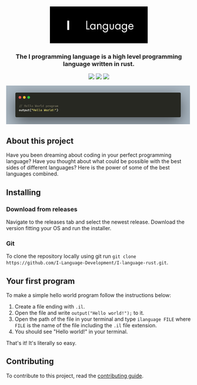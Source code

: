 <p align="center">
    <img src="https://github.com/I-Language-Development/I-language-rust/blob/main/.github/logo-with-text.png" height="100px">
</p>
<h3 align="center">
    The I programming language is a high level programming language written in rust.
</h3>
<p align="center">
    <img src="https://www.codefactor.io/repository/github/i-language-development/i-language-rust/badge">
    <img src="https://github.com/I-Language-Development/I-language/actions/workflows/megalinter.yml/badge.svg">
    <img src="https://img.shields.io/badge/pre--commit-enabled-brightgreen?logo=pre-commit">
</p>

<img src="https://github.com/I-Language-Development/I-language-rust/blob/main/.github/example-syntax.png?raw=true" width="500px"/>

## About this project
Have you been dreaming about coding in your perfect programming language?
Have you thought about what could be possible with the best sides of different languages?
Here is the power of some of the best languages combined.

## Installing
### Download from releases
Navigate to the releases tab and select the newest release. Download the version fitting your OS and run the installer.

### Git
To clone the repository locally using git run `git clone https://github.com/I-Language-Development/I-language-rust.git`.

## Your first program
To make a simple hello world program follow the instructions below:
1. Create a file ending with `.il`.
2. Open the file and write `output("Hello world!");` to it.
3. Open the path of the file in your terminal and type `ilanguage FILE` where `FILE` is the name of the file including
the `.il` file extension.
4. You should see "Hello world!" in your terminal.

That's it! It's literally so easy.

## Contributing
To contribute to this project, read the [contributing guide](CONTRIBUTING.md).
